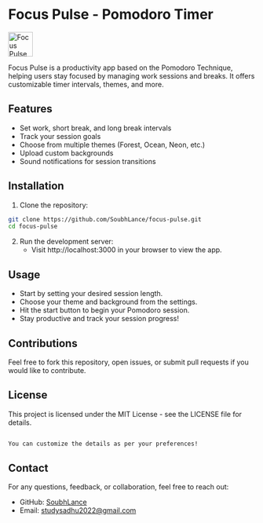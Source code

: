 # Focus Pulse - Pomodoro Timer 

<img src="https://github.com/user-attachments/assets/db4e1e68-8f04-4454-8e5f-e4e4c401c4a4" alt="Focus Pulse Logo" width="50">



Focus Pulse is a productivity app based on the Pomodoro Technique, helping users stay focused by managing work sessions and breaks. It offers customizable timer intervals, themes, and more.

## Features

- Set work, short break, and long break intervals
- Track your session goals
- Choose from multiple themes (Forest, Ocean, Neon, etc.)
- Upload custom backgrounds
- Sound notifications for session transitions

## Installation

1. Clone the repository:

```bash
git clone https://github.com/SoubhLance/focus-pulse.git
cd focus-pulse
```
2. Run the development server:
   - Visit http://localhost:3000 in your browser to view the app.

## Usage

- Start by setting your desired session length.
- Choose your theme and background from the settings.
- Hit the start button to begin your Pomodoro session.
- Stay productive and track your session progress!

## Contributions
Feel free to fork this repository, open issues, or submit pull requests if you would like to contribute.

## License

This project is licensed under the MIT License - see the LICENSE file for details.
``` bash

You can customize the details as per your preferences!
```

## Contact

For any questions, feedback, or collaboration, feel free to reach out:

- GitHub: [SoubhLance](https://github.com/SoubhLance)
- Email: [studysadhu2022@gmail.com](mailto:studysadhu2022@gmail.com)
